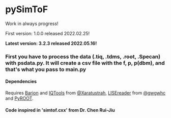 # pySimToF
Work in always progress!

First version: 1.0.0 released 2022.02.25!

**Latest version: 3.2.3 released 2022.05.16!**

### First you have to process the data (.tiq, .tdms, .root, .Specan) with psdata.py. It will create a csv file with the f, p, p(dbm), and that's what you pass to __main__.py

#### Dependencies
Requires [Barion](https://github.com/xaratustrah/barion) and [IQTools](https://github.com/xaratustrah/iqtools) from [@Xaratustrah](https://github.com/xaratustrah), [LISEreader](https://github.com/gwgwhc/lisereader) from [@gwgwhc](https://github.com/gwgwhc) and [PyROOT](https://root.cern/manual/python/).

#### Code inspired in 'simtof.cxx' from Dr. Chen Rui-Jiu

